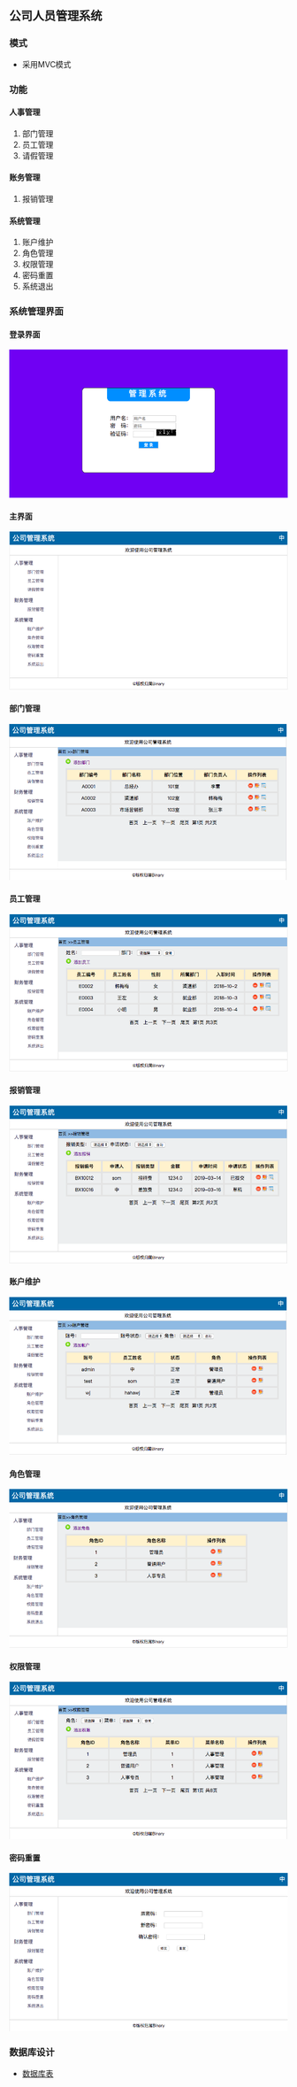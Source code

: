 ## 公司人员管理系统

### 模式

* 采用MVC模式

### 功能

#### 人事管理

1. 部门管理
2. 员工管理
3. 请假管理
 
#### 账务管理
1. 报销管理

#### 系统管理
1. 账户维护
2. 角色管理
3. 权限管理
4. 密码重置
5. 系统退出

### 系统管理界面

#### 登录界面

![登录界面图](projectImg/login.png)
#### 主界面
![主界面](projectImg/home.png)
#### 部门管理
![部门管理](projectImg/deptManage.png)
#### 员工管理
![员工管理](projectImg/empManage.png)
#### 报销管理
![报销管理](projectImg/reimburseManage.png)
#### 账户维护
![账户维护](projectImg/accountManage.png)
#### 角色管理
![角色管理](projectImg/roleManage.png)
#### 权限管理
![权限管理](projectImg/permissionsManage.png)
#### 密码重置
![密码重置](projectImg/passwordReset.png)

### 数据库设计

* [数据库表](https://github.com/tudoushell/ManageSystem/wiki/%E6%95%B0%E6%8D%AE%E5%BA%93%E8%A1%A8%E8%AE%BE%E8%AE%A1)



   
